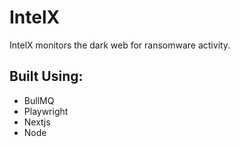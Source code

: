 # IntelX
IntelX monitors the dark web for ransomware activity.

## Built Using:
- BullMQ
- Playwright
- Nextjs
- Node


